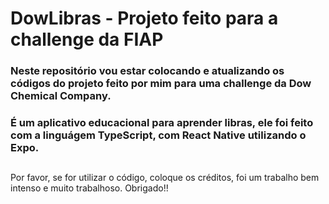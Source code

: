 # DowLibras - Projeto feito para a challenge da FIAP

### Neste repositório vou estar colocando e atualizando os códigos do projeto feito por mim para uma challenge da Dow Chemical Company.

### É um aplicativo educacional para aprender libras, ele foi feito com a linguágem TypeScript, com React Native utilizando o Expo.

##

Por favor, se for utilizar o código, coloque os créditos, foi um trabalho bem intenso e muito trabalhoso. Obrigado!!
